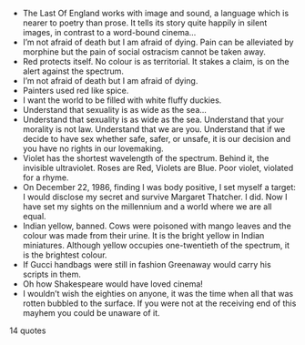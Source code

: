 - The Last Of England works with image and sound, a language which is nearer to poetry than prose. It tells its story quite happily in silent images, in contrast to a word-bound cinema...
 - I’m not afraid of death but I am afraid of dying. Pain can be alleviated by morphine but the pain of social ostracism cannot be taken away.
 - Red protects itself. No colour is as territorial. It stakes a claim, is on the alert against the spectrum.
 - I’m not afraid of death but I am afraid of dying.
 - Painters used red like spice.
 - I want the world to be filled with white fluffy duckies.
 - Understand that sexuality is as wide as the sea...
 - Understand that sexuality is as wide as the sea. Understand that your morality is not law. Understand that we are you. Understand that if we decide to have sex whether safe, safer, or unsafe, it is our decision and you have no rights in our lovemaking.
 - Violet has the shortest wavelength of the spectrum. Behind it, the invisible ultraviolet. Roses are Red, Violets are Blue. Poor violet, violated for a rhyme.
 - On December 22, 1986, finding I was body positive, I set myself a target: I would disclose my secret and survive Margaret Thatcher. I did. Now I have set my sights on the millennium and a world where we are all equal.
 - Indian yellow, banned. Cows were poisoned with mango leaves and the colour was made from their urine. It is the bright yellow in Indian miniatures. Although yellow occupies one-twentieth of the spectrum, it is the brightest colour.
 - If Gucci handbags were still in fashion Greenaway would carry his scripts in them.
 - Oh how Shakespeare would have loved cinema!
 - I wouldn’t wish the eighties on anyone, it was the time when all that was rotten bubbled to the surface. If you were not at the receiving end of this mayhem you could be unaware of it.

14 quotes